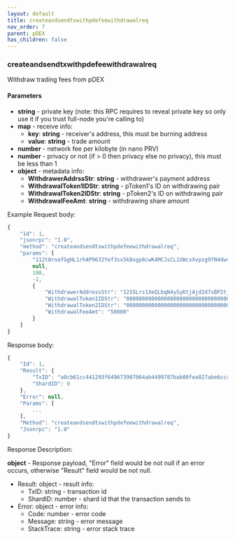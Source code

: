 ```yaml
---
layout: default
title: createandsendtxwithpdefeewithdrawalreq
nav_order: 7
parent: pDEX
has_children: false
---
```


### createandsendtxwithpdefeewithdrawalreq

Withdraw trading fees from pDEX

#### Parameters

- **string** - private key (note: this RPC requires to reveal private key so only use it if you trust full-node you're calling to)
- **map** - receive info:
  - **key**: **string** - receiver's address, this must be burning address
  - **value**: **string** - trade amount
- **number** - network fee per kilobyte (in nano PRV)
- **number** - privacy or not (if > 0 then privacy else no privacy), this must be less than 1
- **object** - metadata info:
  - **WithdrawerAddrssStr**: **string** - withdrawer's payment address 
  - **WithdrawalToken1IDStr**: **string** - pToken1's ID on withdrawing pair 
  - **WithdrawalToken2IDStr**: **string** - pToken2's ID on withdrawing pair 
  - **WithdrawalFeeAmt**: **string** - withdrawing share amount

Example
 Request body:
```javascript
{
    "id": 1,
    "jsonrpc": "1.0",
    "method": "createandsendtxwithpdefeewithdrawalreq",
    "params": [
        "112t8roafGgHL1rhAP9632Yef3sx5k8xgp8cwK4MCJsCL1UWcxXvpzg97N4dwvcD735iKf31Q2ZgrAvKfVjeSUEvnzKJyyJD3GqqSZdxN4or",
        null,
        100,
        -1,
        {
            "WithdrawerAddressStr": "12S5Lrs1XeQLbqN4ySyKtjAjd2d7sBP2tjFijzmp6avrrkQCNFMpkXm3FPzj2Wcu2ZNqJEmh9JriVuRErVwhuQnLmWSaggobEWsBEci",
            "WithdrawalToken1IDStr": "0000000000000000000000000000000000000000000000000000000000000004",
            "WithdrawalToken2IDStr": "0000000000000000000000000000000000000000000000000000000000000005",
            "WithdrawalFeeAmt": "50000"
        }
    ]
}
```

Response body:
```javascript
{
    "Id": 1,
    "Result": {
        "TxID": "a0cb61cc441293f649673907064ab4499787bab00fea827abe6cca41e04c5f1d",
        "ShardID": 0
    },
    "Error": null,
    "Params": [
        ...
    ],
    "Method": "createandsendtxwithpdefeewithdrawalreq",
    "Jsonrpc": "1.0"
}
```
Response Description:

**object** - Response payload, "Error" field would be not null if an error occurs, otherwise "Result" field would be not null.

- Result: object - result info:
  - TxID: string - transaction id
  - ShardID: number - shard id that the transaction sends to
- Error: object - error info:
  - Code: number - error code
  - Message: string - error message
  - StackTrace: string - error stack trace


